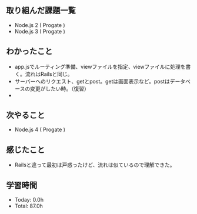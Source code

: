 ## 取り組んだ課題一覧
- Node.js 2 ( Progate )
- Node.js 3 ( Progate )
## わかったこと
- app.jsでルーティング準備、viewファイルを指定、viewファイルに処理を書く。流れはRailsと同じ。
- サーバーへのリクエスト、getとpost。getは画面表示など。postはデータベースの変更がしたい時。（復習）
- 
## 次やること
- Node.js 4 ( Progate )
## 感じたこと
- Railsと違って最初は戸惑ったけど、流れは似ているので理解できた。
## 学習時間
- Today: 0.0h
- Total: 87.0h

